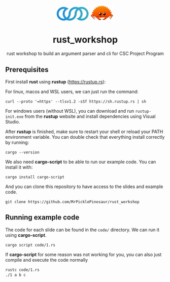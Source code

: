 
<div align="center">

<div>
  <img src="dist/csc.svg" width="20%" height="auto"/>
  <img src="dist/ferris.png" width="15%" height="auto"/>
</div>

# rust_workshop

rust workshop to build an argument parser and cli for CSC Project Program

</div>

## Prerequisites

First install **rust** using **rustup** (https://rustup.rs):

For linux, macos and WSL users, we can just run the command:
```
curl --proto '=https' --tlsv1.2 -sSf https://sh.rustup.rs | sh
```

For windows users (without WSL), you can download and run `rustup-init.exe`
from the **rustup** website and install dependencies using Visual Studio.

After **rustup** is finished, make sure to restart your shell or reload your
PATH environment variable. You can double check that everything install
correctly by running:
```
cargo --version
```

We also need **cargo-script** to be able to run our example code. You
can install it with:
```
cargo install cargo-script
```

And you can clone this repository to have access to the slides and example code.
```
git clone https://github.com/MrPicklePinosaur/rust_workshop
```

## Running example code

The code for each slide can be found in the `code/` directory. We can run it using **cargo-script**.
```
cargo script code/1.rs
```

If **cargo-script** for some reason was not working for you, you can also just compile and execute the code normally
```
rustc code/1.rs
./1 a b c
```

